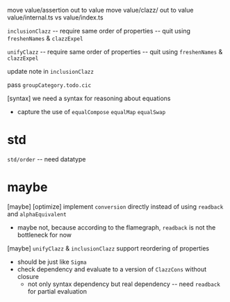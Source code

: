 move value/assertion out to value
move value/clazz/ out to value
value/internal.ts vs value/index.ts

`inclusionClazz` -- require same order of properties -- quit using `freshenNames` & `clazzExpel`

`unifyClazz` -- require same order of properties -- quit using `freshenNames` & `clazzExpel`

update note in `inclusionClazz`

pass `groupCategory.todo.cic`

[syntax] we need a syntax for reasoning about equations

- capture the use of `equalCompose` `equalMap` `equalSwap`

# std

`std/order` -- need datatype

# maybe

[maybe] [optimize] implement `conversion` directly instead of using `readback` and `alphaEquivalent`

- maybe not, because according to the flamegraph, `readback` is not the bottleneck for now

[maybe] `unifyClazz` & `inclusionClazz` support reordering of properties

- should be just like `Sigma`
- check dependency and evaluate to a version of `ClazzCons` without closure
  - not only syntax dependency but real dependency -- need `readback` for partial evaluation
